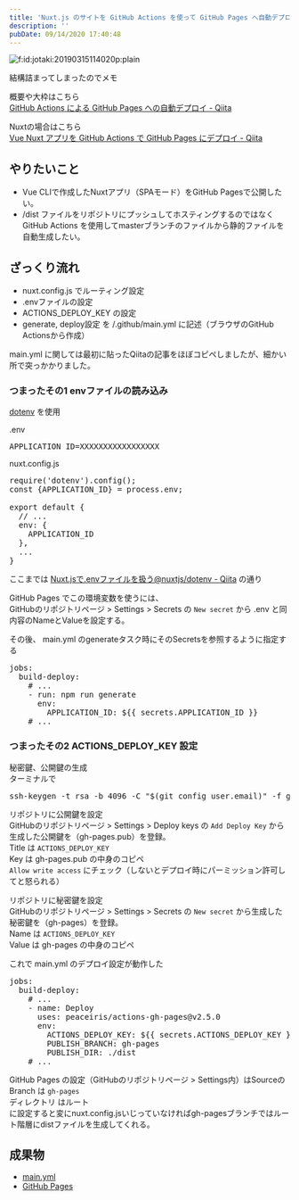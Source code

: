 ```yaml
---
title: 'Nuxt.js のサイトを GitHub Actions を使って GitHub Pages へ自動デプロイする'
description: ''
pubDate: 09/14/2020 17:40:48
---
```


<p><span itemscope itemtype="http://schema.org/Photograph"><img src="/images/hatena/20190315114020.png" alt="f:id:jotaki:20190315114020p:plain" title="f:id:jotaki:20190315114020p:plain" class="hatena-fotolife" itemprop="image"></span></p>

<p>結構詰まってしまったのでメモ</p>

<p>概要や大枠はこちら<br />
<a href="https://qiita.com/peaceiris/items/d401f2e5724fdcb0759d">GitHub Actions による GitHub Pages への自動デプロイ - Qiita</a></p>

<p>Nuxtの場合はこちら<br />
<a href="https://qiita.com/peaceiris/items/154fc3f9bccf9e4eb137">Vue Nuxt アプリを GitHub Actions で GitHub Pages にデプロイ - Qiita</a></p>

<h2>やりたいこと</h2>

<ul>
<li>Vue CLIで作成したNuxtアプリ（SPAモード）をGitHub Pagesで公開したい。</li>
<li>/dist ファイルをリポジトリにプッシュしてホスティングするのではなく GitHub Actions を使用してmasterブランチのファイルから静的ファイルを自動生成したい。</li>
</ul>

<h2>ざっくり流れ</h2>

<ul>
<li>nuxt.config.js でルーティング設定</li>
<li>.envファイルの設定</li>
<li>ACTIONS_DEPLOY_KEY の設定</li>
<li>generate, deploy設定 を /.github/main.yml に記述（ブラウザのGitHub Actionsから作成）</li>
</ul>

<p>main.yml に関しては最初に貼ったQiitaの記事をほぼコピペしましたが、細かい所で突っかかりました。</p>

<h3>つまったその1 envファイルの読み込み</h3>

<p><a href="https://www.npmjs.com/package/dotenv">dotenv</a> を使用</p>

<p>.env</p>

<pre class="code" data-lang="" data-unlink>APPLICATION_ID=XXXXXXXXXXXXXXXXX</pre>

<p>nuxt.config.js</p>

<pre class="code lang-javascript" data-lang="javascript" data-unlink>require(<span class="synConstant">'dotenv'</span>).config();
<span class="synStatement">const</span> <span class="synIdentifier">{</span>APPLICATION_ID<span class="synIdentifier">}</span> = process.env;

<span class="synStatement">export</span> <span class="synStatement">default</span> <span class="synIdentifier">{</span>
  <span class="synComment">// ...</span>
  env: <span class="synIdentifier">{</span>
    APPLICATION_ID
  <span class="synIdentifier">}</span>,
  ...
<span class="synIdentifier">}</span>
</pre>

<p>ここまでは <a href="https://qiita.com/taichi0514/items/3939af222dee21a44413">Nuxt.jsで.envファイルを扱う@nuxtjs/dotenv - Qiita</a> の通り</p>

<p>GitHub Pages でこの環境変数を使うには、<br />
GitHubのリポジトリページ > Settings > Secrets の <code>New secret</code> から .env と同内容のNameとValueを設定する。</p>

<p>その後、 main.yml のgenerateタスク時にそのSecretsを参照するように指定する</p>

<pre class="code lang-yaml" data-lang="yaml" data-unlink><span class="synIdentifier">jobs</span><span class="synSpecial">:</span>
  <span class="synIdentifier">build-deploy</span><span class="synSpecial">:</span>
   <span class="synComment"> # ...</span>
    <span class="synStatement">- </span><span class="synIdentifier">run</span><span class="synSpecial">:</span> npm run generate
      <span class="synIdentifier">env</span><span class="synSpecial">:</span>
        <span class="synIdentifier">APPLICATION_ID</span><span class="synSpecial">:</span> ${{ secrets.APPLICATION_ID }}
   <span class="synComment"> # ...</span>
</pre>

<h3>つまったその2 ACTIONS_DEPLOY_KEY 設定</h3>

<p>秘密鍵、公開鍵の生成<br />
ターミナルで</p>

<pre class="code bash" data-lang="bash" data-unlink>ssh-keygen -t rsa -b 4096 -C &#34;$(git config user.email)&#34; -f gh-pages -N &#34;&#34;</pre>

<p>リポジトリに公開鍵を設定<br />
GitHubのリポジトリページ > Settings > Deploy keys の <code>Add Deploy Key</code> から生成した公開鍵を（gh-pages.pub）を登録。<br />
Title は <code>ACTIONS_DEPLOY_KEY</code><br />
Key は gh-pages.pub の中身のコピペ<br />
<code>Allow write access</code> にチェック（しないとデプロイ時にパーミッション許可してと怒られる）</p>

<p>リポジトリに秘密鍵を設定<br />
GitHubのリポジトリページ > Settings > Secrets の <code>New secret</code> から生成した秘密鍵を（gh-pages）を登録。<br />
Name は <code>ACTIONS_DEPLOY_KEY</code><br />
Value は gh-pages の中身のコピペ</p>

<p>これで main.yml のデプロイ設定が動作した</p>

<pre class="code lang-yaml" data-lang="yaml" data-unlink><span class="synIdentifier">jobs</span><span class="synSpecial">:</span>
  <span class="synIdentifier">build-deploy</span><span class="synSpecial">:</span>
   <span class="synComment"> # ...</span>
    <span class="synStatement">- </span><span class="synIdentifier">name</span><span class="synSpecial">:</span> Deploy
      <span class="synIdentifier">uses</span><span class="synSpecial">:</span> peaceiris/actions-gh-pages@v2.5.0
      <span class="synIdentifier">env</span><span class="synSpecial">:</span>
        <span class="synIdentifier">ACTIONS_DEPLOY_KEY</span><span class="synSpecial">:</span> ${{ secrets.ACTIONS_DEPLOY_KEY }}
        <span class="synIdentifier">PUBLISH_BRANCH</span><span class="synSpecial">:</span> gh-pages
        <span class="synIdentifier">PUBLISH_DIR</span><span class="synSpecial">:</span> ./dist
   <span class="synComment"> # ...</span>
</pre>

<p>GitHub Pages の設定（GitHubのリポジトリページ > Settings内）はSourceの<br />
Branch は <code>gh-pages</code><br />
ディレクトリ はルート<br />
に設定すると変にnuxt.config.jsいじっていなければgh-pagesブランチではルート階層にdistファイルを生成してくれる。</p>

<h2>成果物</h2>

<ul>
<li><a href="https://github.com/yuheijotaki/nuxt-rakuten-api/blob/master/.github/workflows/main.yml">main.yml</a></li>
<li><a href="https://yuheijotaki.github.io/nuxt-rakuten-api/">GitHub Pages</a></li>
</ul>
